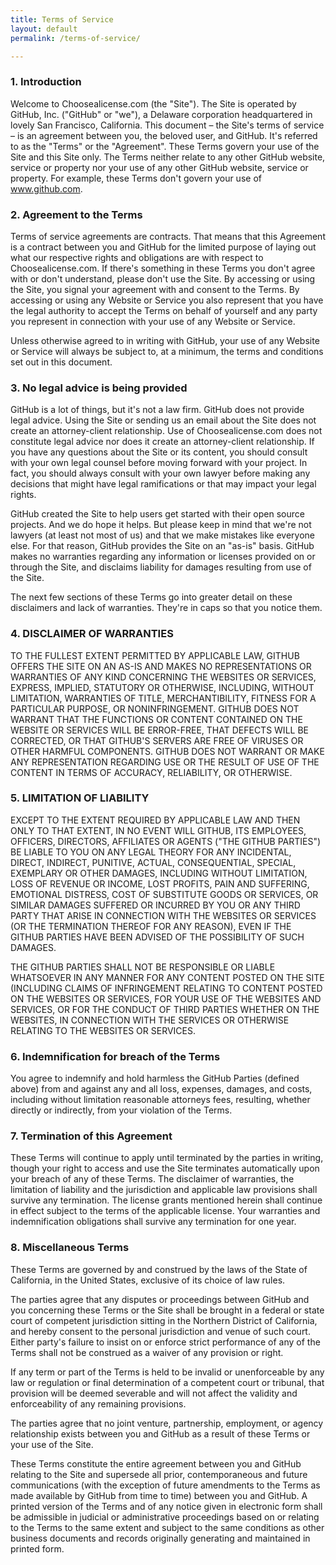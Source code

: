 ```yaml
---
title: Terms of Service
layout: default
permalink: /terms-of-service/

---
```


### 1. Introduction
Welcome to Choosealicense.com (the "Site"). The Site is operated by GitHub, Inc. ("GitHub" or "we"), a Delaware corporation headquartered in lovely San Francisco, California. This document – the Site's terms of service – is an agreement between you, the beloved user, and GitHub. It's referred to as the "Terms" or the "Agreement".
These Terms govern your use of the Site and this Site only. The Terms neither relate to any other GitHub website, service or property nor your use of any other GitHub website, service or property. For example, these Terms don't govern your use of www.github.com.

### 2. Agreement to the Terms

Terms of service agreements are contracts. That means that this Agreement is a contract between you and GitHub for the limited purpose of laying out what our respective rights and obligations are with respect to Choosealicense.com.
If there's something in these Terms you don't agree with or don't understand, please don't use the Site. By accessing or using the Site, you signal your agreement with and consent to the Terms. By accessing or using any Website or Service you also represent that you have the legal authority to accept the Terms on behalf of yourself and any party you represent in connection with your use of any Website or Service.

Unless otherwise agreed to in writing with GitHub, your use of any Website or Service will always be subject to, at a minimum, the terms and conditions set out in this document.

### 3. No legal advice is being provided

GitHub is a lot of things, but it's not a law firm. GitHub does not provide legal advice. Using the Site or sending us an email about the Site does not create an attorney-client relationship. Use of Choosealicense.com does not constitute legal advice nor does it create an attorney-client relationship. If you have any questions about the Site or its content, you should consult with your own legal counsel before moving forward with your project. In fact, you should always consult with your own lawyer before making any decisions that might have legal ramifications or that may impact your legal rights.

GitHub created the Site to help users get started with their open source projects. And we do hope it helps. But please keep in mind that we're not lawyers (at least not most of us) and that we make mistakes like everyone else. For that reason, GitHub provides the Site on an "as-is" basis. GitHub makes no warranties regarding any information or licenses provided on or through the Site, and disclaims liability for damages resulting from use of the Site.

The next few sections of these Terms go into greater detail on these disclaimers and lack of warranties. They're in caps so that you notice them.

### 4. DISCLAIMER OF WARRANTIES

TO THE FULLEST EXTENT PERMITTED BY APPLICABLE LAW, GITHUB OFFERS THE SITE ON AN AS-IS AND MAKES NO REPRESENTATIONS OR WARRANTIES OF ANY KIND CONCERNING THE WEBSITES OR SERVICES, EXPRESS, IMPLIED, STATUTORY OR OTHERWISE, INCLUDING, WITHOUT LIMITATION, WARRANTIES OF TITLE, MERCHANTIBILITY, FITNESS FOR A PARTICULAR PURPOSE, OR NONINFRINGEMENT. GITHUB DOES NOT WARRANT THAT THE FUNCTIONS OR CONTENT CONTAINED ON THE WEBSITE OR SERVICES WILL BE ERROR-FREE, THAT DEFECTS WILL BE CORRECTED, OR THAT GITHUB'S SERVERS ARE FREE OF VIRUSES OR OTHER HARMFUL COMPONENTS. GITHUB DOES NOT WARRANT OR MAKE ANY REPRESENTATION REGARDING USE OR THE RESULT OF USE OF THE CONTENT IN TERMS OF ACCURACY, RELIABILITY, OR OTHERWISE.

### 5. LIMITATION OF LIABILITY

EXCEPT TO THE EXTENT REQUIRED BY APPLICABLE LAW AND THEN ONLY TO THAT EXTENT, IN NO EVENT WILL GITHUB, ITS EMPLOYEES, OFFICERS, DIRECTORS, AFFILIATES OR AGENTS ("THE GITHUB PARTIES") BE LIABLE TO YOU ON ANY LEGAL THEORY FOR ANY INCIDENTAL, DIRECT, INDIRECT, PUNITIVE, ACTUAL, CONSEQUENTIAL, SPECIAL, EXEMPLARY OR OTHER DAMAGES, INCLUDING WITHOUT LIMITATION, LOSS OF REVENUE OR INCOME, LOST PROFITS, PAIN AND SUFFERING, EMOTIONAL DISTRESS, COST OF SUBSTITUTE GOODS OR SERVICES, OR SIMILAR DAMAGES SUFFERED OR INCURRED BY YOU OR ANY THIRD PARTY THAT ARISE IN CONNECTION WITH THE WEBSITES OR SERVICES (OR THE TERMINATION THEREOF FOR ANY REASON), EVEN IF THE GITHUB PARTIES HAVE BEEN ADVISED OF THE POSSIBILITY OF SUCH DAMAGES.

THE GITHUB PARTIES SHALL NOT BE RESPONSIBLE OR LIABLE WHATSOEVER IN ANY MANNER FOR ANY CONTENT POSTED ON THE SITE (INCLUDING CLAIMS OF INFRINGEMENT RELATING TO CONTENT POSTED ON THE WEBSITES OR SERVICES, FOR YOUR USE OF THE WEBSITES AND SERVICES, OR FOR THE CONDUCT OF THIRD PARTIES WHETHER ON THE WEBSITES, IN CONNECTION WITH THE SERVICES OR OTHERWISE RELATING TO THE WEBSITES OR SERVICES.

### 6. Indemnification for breach of the Terms

You agree to indemnify and hold harmless the GitHub Parties (defined above) from and against any and all loss, expenses, damages, and costs, including without limitation reasonable attorneys fees, resulting, whether directly or indirectly, from your violation of the Terms.

### 7. Termination of this Agreement

These Terms will continue to apply until terminated by the parties in writing, though your right to access and use the Site terminates automatically upon your breach of any of these Terms.
The disclaimer of warranties, the limitation of liability and the jurisdiction and applicable law provisions shall survive any termination. The license grants mentioned herein shall continue in effect subject to the terms of the applicable license. Your warranties and indemnification obligations shall survive any termination for one year.

### 8. Miscellaneous Terms

These Terms are governed by and construed by the laws of the State of California, in the United States, exclusive of its choice of law rules.

The parties agree that any disputes or proceedings between GitHub and you concerning these Terms or the Site shall be brought in a federal or state court of competent jurisdiction sitting in the Northern District of California, and hereby consent to the personal jurisdiction and venue of such court. Either party's failure to insist on or enforce strict performance of any of the Terms shall not be construed as a waiver of any provision or right.

If any term or part of the Terms is held to be invalid or unenforceable by any law or regulation or final determination of a competent court or tribunal, that provision will be deemed severable and will not affect the validity and enforceability of any remaining provisions.

The parties agree that no joint venture, partnership, employment, or agency relationship exists between you and GitHub as a result of these Terms or your use of the Site.

These Terms constitute the entire agreement between you and GitHub relating to the Site and supersede all prior, contemporaneous and future communications (with the exception of future amendments to the Terms as made available by GitHub from time to time) between you and GitHub. A printed version of the Terms and of any notice given in electronic form shall be admissible in judicial or administrative proceedings based on or relating to the Terms to the same extent and subject to the same conditions as other business documents and records originally generating and maintained in printed form.
